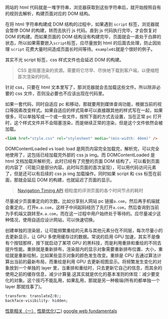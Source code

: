 网站的 html 代码就是一堆字符串，浏览器获取到这些字符串后，就开始按照自有的规则去解析，构建页面对应的 DOM 结构。

在将 html 字符串构建成 DOM 结构的过程中，如果遇到 `script` 标签，浏览器就会暂停 DOM 的构建，转而去执行 js 代码。直到 js 代码执行完毕，才会恢复对 DOM 的构建。而如果页面的 DOM 结构没有构建完毕，页面就会一直处于白屏的状态，所以如果需要嵌入`script`标签，应尽量放到 html 的后面去处理，防止因处理 `script` 花费大量时间造成页面长时间等待。`example01`就是个很好的例子。

其实不光 script 标签，css 样式文件也会延迟 DOM 的构建。

> CSS 是阻塞渲染的资源。需要将它尽早、尽快地下载到客户端，以便缩短首次渲染的时间。

针对 css，只要在 html 文本里写了，那浏览器就会去加载这些文件。所以除非必要的 css 文件，否则没必要也不应该出现在代码里。

如果一套代码，同时自适应 pc 和移动，那就要用到媒体查询功能，根据当前的视口等因素改变样式。如果自适应的样式简单可以直接跟其他的样式写在一起，如果很多，可以单独写成一个或一些文件，按照下面的方式去设置，当在正常 pc 打开时，这个样式文件并不会阻塞渲染，而是继续正常的渲染，但是这个文件依然会被加载。

```html
<link href="style.css" rel="stylesheet" media="(min-width: 40em)" />
```

DOMContent​Loaded vs load: load 是网页内容完全加载完，解析完，可以完全地使用了，这包括已经加载完外部的 css js img。而 DOMContent​Loaded 是 html 文档加载并解析完，此时已经有了完整的页面 DOM 结构了，可以看到页面的内容了（可能只是部分内容。此时叫页面的首次呈现），可以用代码访问元素了，但是还可以有后续的 css js img 加载操作。同时如果 script 和 css 标签在前面，那就会延后 DOM 的构建，也就延迟了页面的显示。

> [Navigation Timing API](https://developer.mozilla.org/zh-CN/docs/Web/API/Navigation_timing_API) 细粒度的评测页面的各个时间节点的耗时

尽量减少页面重定向的次数。比如分享别人网站 pc 链接`a.com`，然后再手机端就会重定向，打开`m.a.com`，这样子中间起码经历了先打开`a.com`，然后查询到当前为手机端又跳转至`m.a.com`，而在这一过程中用户始终处于等待的。应尽量减少这种情况，使用自适应设计网站，可以快速切换。

创建单独的渲染层，让可能频繁重绘的元素与其他元素分在不同层，每次尽量小的去更新显示，让 GPU 多使用缓存过的数据。常说的启用 GPU 加速，其实不是像有个按钮那样，按下就启动了某项 GPU 的黑科技，而是利用重排和重绘的不同去提升性能。重排就是重新排布，渲染层内的显示对象需要重新排布位置、大小，重绘就是重新绘制，比如某些显示对象的颜色发生改变。重排是 CPU 去通过算法计算出当前的最新布局，而重绘是利用 GPU 去更新视图显示。将频繁发生变化的对象放到一个单独的 layer 里，当重排和重绘时，只去更新它自己的信息，而其余的使用之前的缓存信息，减少计算量.这其实就是优化的基本准则的体现：减少要变化的对象。这个技巧不能乱用，如果乱用，那就是另一种极端(所有的都单独一个 layer 那就找事了)。

```css
transform: translateZ(0);
backface-visibility: hidden;
```

[性能相关（一）](https://imweb.io/topic/5b6fd3c13cb5a02f33c013bd)
[性能优化(二)](https://imweb.io/topic/5b4d417eee0c3b0779df96d9)
[google web fundamentals](https://developers.google.com/web/fundamentals/performance)
